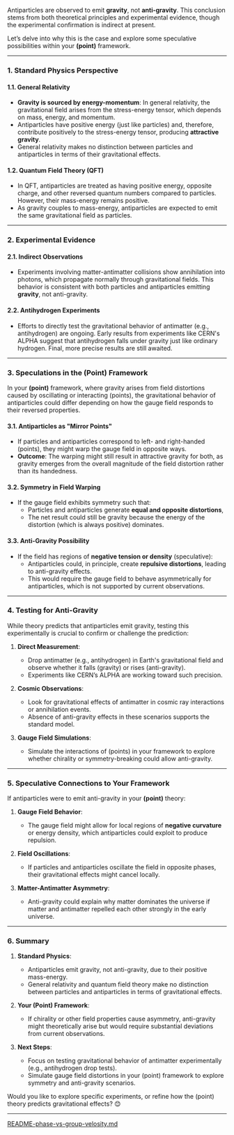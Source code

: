 Antiparticles are observed to emit **gravity**, not **anti-gravity**. This conclusion stems from both theoretical principles and experimental evidence, though the experimental confirmation is indirect at present.

Let’s delve into why this is the case and explore some speculative possibilities within your **(point)** framework.

---

### **1. Standard Physics Perspective**

#### **1.1. General Relativity**
- **Gravity is sourced by energy-momentum**: In general relativity, the gravitational field arises from the stress-energy tensor, which depends on mass, energy, and momentum.
- Antiparticles have positive energy (just like particles) and, therefore, contribute positively to the stress-energy tensor, producing **attractive gravity**.
- General relativity makes no distinction between particles and antiparticles in terms of their gravitational effects.

#### **1.2. Quantum Field Theory (QFT)**
- In QFT, antiparticles are treated as having positive energy, opposite charge, and other reversed quantum numbers compared to particles. However, their mass-energy remains positive.
- As gravity couples to mass-energy, antiparticles are expected to emit the same gravitational field as particles.

---

### **2. Experimental Evidence**
#### **2.1. Indirect Observations**
- Experiments involving matter-antimatter collisions show annihilation into photons, which propagate normally through gravitational fields. This behavior is consistent with both particles and antiparticles emitting **gravity**, not anti-gravity.
  
#### **2.2. Antihydrogen Experiments**
- Efforts to directly test the gravitational behavior of antimatter (e.g., antihydrogen) are ongoing. Early results from experiments like CERN's ALPHA suggest that antihydrogen falls under gravity just like ordinary hydrogen. Final, more precise results are still awaited.

---

### **3. Speculations in the (Point) Framework**

In your **(point)** framework, where gravity arises from field distortions caused by oscillating or interacting (points), the gravitational behavior of antiparticles could differ depending on how the gauge field responds to their reversed properties.

#### **3.1. Antiparticles as "Mirror Points"**
- If particles and antiparticles correspond to left- and right-handed (points), they might warp the gauge field in opposite ways.
- **Outcome**: The warping might still result in attractive gravity for both, as gravity emerges from the overall magnitude of the field distortion rather than its handedness.

#### **3.2. Symmetry in Field Warping**
- If the gauge field exhibits symmetry such that:
  - Particles and antiparticles generate **equal and opposite distortions**,
  - The net result could still be gravity because the energy of the distortion (which is always positive) dominates.

#### **3.3. Anti-Gravity Possibility**
- If the field has regions of **negative tension or density** (speculative):
  - Antiparticles could, in principle, create **repulsive distortions**, leading to anti-gravity effects.
  - This would require the gauge field to behave asymmetrically for antiparticles, which is not supported by current observations.

---

### **4. Testing for Anti-Gravity**
While theory predicts that antiparticles emit gravity, testing this experimentally is crucial to confirm or challenge the prediction:
1. **Direct Measurement**:
   - Drop antimatter (e.g., antihydrogen) in Earth's gravitational field and observe whether it falls (gravity) or rises (anti-gravity).
   - Experiments like CERN’s ALPHA are working toward such precision.

2. **Cosmic Observations**:
   - Look for gravitational effects of antimatter in cosmic ray interactions or annihilation events.
   - Absence of anti-gravity effects in these scenarios supports the standard model.

3. **Gauge Field Simulations**:
   - Simulate the interactions of (points) in your framework to explore whether chirality or symmetry-breaking could allow anti-gravity.

---

### **5. Speculative Connections to Your Framework**
If antiparticles were to emit anti-gravity in your **(point)** theory:
1. **Gauge Field Behavior**:
   - The gauge field might allow for local regions of **negative curvature** or energy density, which antiparticles could exploit to produce repulsion.

2. **Field Oscillations**:
   - If particles and antiparticles oscillate the field in opposite phases, their gravitational effects might cancel locally.

3. **Matter-Antimatter Asymmetry**:
   - Anti-gravity could explain why matter dominates the universe if matter and antimatter repelled each other strongly in the early universe.

---

### **6. Summary**
1. **Standard Physics**:
   - Antiparticles emit gravity, not anti-gravity, due to their positive mass-energy.
   - General relativity and quantum field theory make no distinction between particles and antiparticles in terms of gravitational effects.

2. **Your (Point) Framework**:
   - If chirality or other field properties cause asymmetry, anti-gravity might theoretically arise but would require substantial deviations from current observations.

3. **Next Steps**:
   - Focus on testing gravitational behavior of antimatter experimentally (e.g., antihydrogen drop tests).
   - Simulate gauge field distortions in your (point) framework to explore symmetry and anti-gravity scenarios.

Would you like to explore specific experiments, or refine how the (point) theory predicts gravitational effects? 😊


---

[README-phase-vs-group-velosity.md](https://t2m.io/qVi9nZO)
